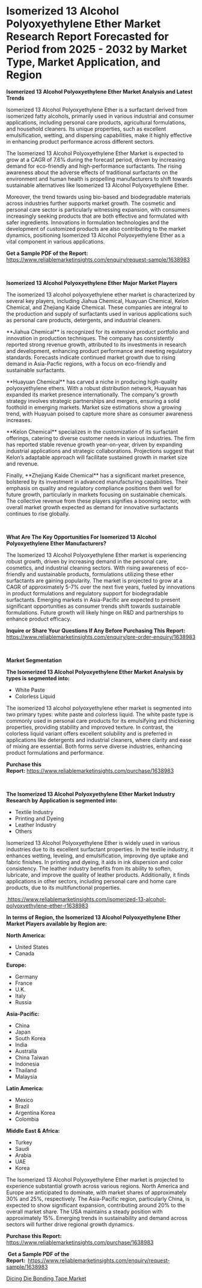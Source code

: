 <p><h1>Isomerized 13 Alcohol Polyoxyethylene Ether Market Research Report Forecasted for Period from 2025 -  2032 by Market Type, Market Application, and Region</h1></p><p><strong>Isomerized 13 Alcohol Polyoxyethylene Ether Market Analysis and Latest Trends</strong></p>
<p><p>Isomerized 13 Alcohol Polyoxyethylene Ether is a surfactant derived from isomerized fatty alcohols, primarily used in various industrial and consumer applications, including personal care products, agricultural formulations, and household cleaners. Its unique properties, such as excellent emulsification, wetting, and dispersing capabilities, make it highly effective in enhancing product performance across different sectors.</p><p>The Isomerized 13 Alcohol Polyoxyethylene Ether Market is expected to grow at a CAGR of 7.6% during the forecast period, driven by increasing demand for eco-friendly and high-performance surfactants. The rising awareness about the adverse effects of traditional surfactants on the environment and human health is propelling manufacturers to shift towards sustainable alternatives like Isomerized 13 Alcohol Polyoxyethylene Ether.</p><p>Moreover, the trend towards using bio-based and biodegradable materials across industries further supports market growth. The cosmetic and personal care sector is particularly witnessing expansion, with consumers increasingly seeking products that are both effective and formulated with safer ingredients. Innovations in formulation technologies and the development of customized products are also contributing to the market dynamics, positioning Isomerized 13 Alcohol Polyoxyethylene Ether as a vital component in various applications.</p></p>
<p><strong>Get a Sample PDF of the Report:&nbsp;</strong> <a href="https://www.reliablemarketinsights.com/enquiry/request-sample/1638983?utm_campaign=2182&utm_medium=2&utm_source=Github&utm_content=ia&utm_term=02042025&utm_id=isomerized-13-alcohol-polyoxyethylene-ether">https://www.reliablemarketinsights.com/enquiry/request-sample/1638983</a></p>
<p>&nbsp;</p>
<p><strong>Isomerized 13 Alcohol Polyoxyethylene Ether Major Market Players</strong></p>
<p><p>The isomerized 13 alcohol polyoxyethylene ether market is characterized by several key players, including Jiahua Chemical, Huayuan Chemical, Kelon Chemical, and Zhejiang Kaide Chemical. These companies are integral to the production and supply of surfactants used in various applications such as personal care products, detergents, and industrial cleaners. </p><p>**Jiahua Chemical** is recognized for its extensive product portfolio and innovation in production techniques. The company has consistently reported strong revenue growth, attributed to its investments in research and development, enhancing product performance and meeting regulatory standards. Forecasts indicate continued market growth due to rising demand in Asia-Pacfic regions, with a focus on eco-friendly and sustainable surfactants.</p><p>**Huayuan Chemical** has carved a niche in producing high-quality polyoxyethylene ethers. With a robust distribution network, Huayuan has expanded its market presence internationally. The company's growth strategy involves strategic partnerships and mergers, ensuring a solid foothold in emerging markets. Market size estimations show a growing trend, with Huayuan poised to capture more share as consumer awareness increases.</p><p>**Kelon Chemical** specializes in the customization of its surfactant offerings, catering to diverse customer needs in various industries. The firm has reported stable revenue growth year-on-year, driven by expanding industrial applications and strategic collaborations. Projections suggest that Kelon’s adaptable approach will facilitate sustained growth in market size and revenue.</p><p>Finally, **Zhejiang Kaide Chemical** has a significant market presence, bolstered by its investment in advanced manufacturing capabilities. Their emphasis on quality and regulatory compliance positions them well for future growth, particularly in markets focusing on sustainable chemicals. The collective revenue from these players signifies a booming sector, with overall market growth expected as demand for innovative surfactants continues to rise globally.</p></p>
<p>&nbsp;</p>
<p><strong>What Are The Key Opportunities For Isomerized 13 Alcohol Polyoxyethylene Ether Manufacturers?</strong></p>
<p><p>The Isomerized 13 Alcohol Polyoxyethylene Ether market is experiencing robust growth, driven by increasing demand in the personal care, cosmetics, and industrial cleaning sectors. With rising awareness of eco-friendly and sustainable products, formulations utilizing these ether surfactants are gaining popularity. The market is projected to grow at a CAGR of approximately 5-7% over the next five years, fueled by innovations in product formulations and regulatory support for biodegradable surfactants. Emerging markets in Asia-Pacific are expected to present significant opportunities as consumer trends shift towards sustainable formulations. Future growth will likely hinge on R&D and partnerships to enhance product efficacy.</p></p>
<p><strong>Inquire or Share Your Questions If Any Before Purchasing This Report:</strong> <a href="https://www.reliablemarketinsights.com/enquiry/pre-order-enquiry/1638983?utm_campaign=2182&utm_medium=2&utm_source=Github&utm_content=ia&utm_term=02042025&utm_id=isomerized-13-alcohol-polyoxyethylene-ether">https://www.reliablemarketinsights.com/enquiry/pre-order-enquiry/1638983</a></p>
<p>&nbsp;</p>
<p><strong>Market Segmentation</strong></p>
<p><strong>The Isomerized 13 Alcohol Polyoxyethylene Ether Market Analysis by types is segmented into:</strong></p>
<p><ul><li>White Paste</li><li>Colorless Liquid</li></ul></p>
<p><p>The isomerized 13 alcohol polyoxyethylene ether market is segmented into two primary types: white paste and colorless liquid. The white paste type is commonly used in personal care products for its emulsifying and thickening properties, providing stability and improved texture. In contrast, the colorless liquid variant offers excellent solubility and is preferred in applications like detergents and industrial cleaners, where clarity and ease of mixing are essential. Both forms serve diverse industries, enhancing product formulations and performance.</p></p>
<p><strong>Purchase this Report:&nbsp;</strong><a href="https://www.reliablemarketinsights.com/purchase/1638983?utm_campaign=2182&utm_medium=2&utm_source=Github&utm_content=ia&utm_term=02042025&utm_id=isomerized-13-alcohol-polyoxyethylene-ether">https://www.reliablemarketinsights.com/purchase/1638983</a></p>
<p>&nbsp;</p>
<p><strong>The Isomerized 13 Alcohol Polyoxyethylene Ether Market Industry Research by Application is segmented into:</strong></p>
<p><ul><li>Textile Industry</li><li>Printing and Dyeing</li><li>Leather Industry</li><li>Others</li></ul></p>
<p><p>Isomerized 13 Alcohol Polyoxyethylene Ether is widely used in various industries due to its excellent surfactant properties. In the textile industry, it enhances wetting, leveling, and emulsification, improving dye uptake and fabric finishes. In printing and dyeing, it aids in ink dispersion and color consistency. The leather industry benefits from its ability to soften, lubricate, and improve the quality of leather products. Additionally, it finds applications in other sectors, including personal care and home care products, due to its multifunctional properties.</p></p>
<p><a href="https://www.reliablemarketinsights.com/isomerized-13-alcohol-polyoxyethylene-ether-r1638983?utm_campaign=2182&utm_medium=2&utm_source=Github&utm_content=ia&utm_term=02042025&utm_id=isomerized-13-alcohol-polyoxyethylene-ether">&nbsp;https://www.reliablemarketinsights.com/isomerized-13-alcohol-polyoxyethylene-ether-r1638983</a></p>
<p><strong>In terms of Region, the Isomerized 13 Alcohol Polyoxyethylene Ether Market Players available by Region are:</strong></p>
<p>
    <p> <strong> North America: </strong>
        <ul>
            <li>United States</li>
            <li>Canada</li>
        </ul>
        </p> 
    <p> <strong> Europe: </strong>
        <ul>
            <li>Germany</li>
            <li>France</li>
            <li>U.K.</li>
            <li>Italy</li>
            <li>Russia</li>
        </ul>
        </p> 
    <p> <strong> Asia-Pacific: </strong>
        <ul>
            <li>China</li>
            <li>Japan</li>
            <li>South Korea</li>
            <li>India</li>
            <li>Australia</li>
            <li>China Taiwan</li>
            <li>Indonesia</li>
            <li>Thailand</li>
            <li>Malaysia</li>
        </ul>
        </p> 
    <p> <strong> Latin America: </strong>
        <ul>
            <li>Mexico</li>
            <li>Brazil</li>
            <li>Argentina Korea</li>
            <li>Colombia</li>
        </ul>
        </p> 
    <p> <strong> Middle East & Africa: </strong>
        <ul>
            <li>Turkey</li>
            <li>Saudi</li>
            <li>Arabia</li>
            <li>UAE</li>
            <li>Korea</li>
        </ul>
    </p>
    </p>
<p><p>The Isomerized 13 Alcohol Polyoxyethylene Ether market is projected to experience substantial growth across various regions. North America and Europe are anticipated to dominate, with market shares of approximately 30% and 25%, respectively. The Asia-Pacific region, particularly China, is expected to show significant expansion, contributing around 20% to the overall market share. The USA maintains a steady position with approximately 15%. Emerging trends in sustainability and demand across sectors will further drive regional growth dynamics.</p></p>
<p><strong>Purchase this Report: </strong><a href="https://www.reliablemarketinsights.com/purchase/1638983?utm_campaign=2182&utm_medium=2&utm_source=Github&utm_content=ia&utm_term=02042025&utm_id=isomerized-13-alcohol-polyoxyethylene-ether">https://www.reliablemarketinsights.com/purchase/1638983</a></p>
<p>&nbsp;<strong>Get a Sample PDF of the Report:&nbsp;&nbsp;</strong><a href="https://www.reliablemarketinsights.com/enquiry/request-sample/1638983?utm_campaign=2182&utm_medium=2&utm_source=Github&utm_content=ia&utm_term=02042025&utm_id=isomerized-13-alcohol-polyoxyethylene-ether">https://www.reliablemarketinsights.com/enquiry/request-sample/1638983</a></p>
<p><strong></strong></p>
<p><p><a href="https://github.com/tona7vba/Market-Research-Report-List-1/blob/main/dicing-die-bonding-tape-market.md?utm_campaign=2182&utm_medium=2&utm_source=Github&utm_content=ia&utm_term=02042025&utm_id=isomerized-13-alcohol-polyoxyethylene-ether">Dicing Die Bonding Tape Market</a></p></p>